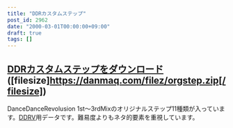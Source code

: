 ```yaml
---
title: "DDRカスタムステップ"
post_id: 2962
date: "2000-03-01T00:00:00+09:00"
draft: true
tags: []
---
```



## [DDRカスタムステップをダウンロード](https://danmaq.com/filez/orgstep.zip) ([filesize]https://danmaq.com/filez/orgstep.zip[/filesize])
DanceDanceRevolusion 1st～3rdMixのオリジナルステップ11種類が入っています。[DDRV](http://www5.big.or.jp/%7Enekotaro/ddrv/)用データです。難易度よりもネタ的要素を重視しています。
